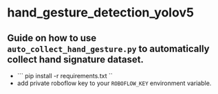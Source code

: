 # hand_gesture_detection_yolov5

## Guide on how to use `auto_collect_hand_gesture.py` to automatically collect hand signature dataset.
  - ``` pip install -r requirements.txt ``
  - add private roboflow key to your ``ROBOFLOW_KEY`` environment variable.
